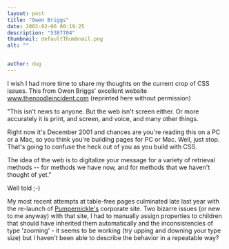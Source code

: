 ```yaml
---
layout: post
title: "Owen Briggs"
date: 2002-02-06 00:19:25
description: "5387704"
thumbnail: defaultThumbnail.png
alt: ""


author: dug
---
```


<p>I wish I had more time to share my thoughts on the current crop of <span class="caps">CSS </span>issues. This from Owen Briggs' excellent website <a href="http://www.thenoodleincident.com/">www.thenoodleincident.com</a> (reprinted here without permission)</p>

<p>"This isn't news to anyone. But the web isn't screen either. Or more accurately it is print, and screen, and voice, and many other things. </p>

<p>Right now it's December 2001 and chances are you're reading this on a PC or a Mac, so you think you're building pages for PC or Mac. Well, just stop. That's going to confuse the heck out of you as you build with <span class="caps">CSS.</span></p>

<p>The idea of the web is to digitalize your message for a variety of retrieval methods -- for methods we have now, and for methods that we haven't thought of yet."</p>

<p>Well told ;-)</p>

<p>My most recent attempts at table-free pages culminated late last year with the re-launch of <a href="http://www.pumpernickle.net/">Pumpernickle's</a> corporate site. Two bizarre issues (or new to me anyway) with that site, I had to manually assign properties to children that should have inherited them automatically and the inconsistencies of type 'zooming' - it seems to be working (try upping and downing your type size) but I haven't been able to describe the behavior in a repeatable way?</p>
